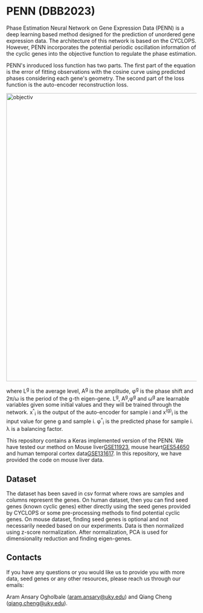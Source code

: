 # PENN (DBB2023)
Phase Estimation Neural Network on Gene Expression Data (PENN) is a deep learning based method designed for the prediction of unordered gene expression data. 
The architecture of this network is based on the CYCLOPS. However, PENN incorporates the potential periodic oscillation information of the cyclic genes into the objective function to regulate the phase estimation.

PENN's inroduced loss function has two parts. The first part of the equation is the error of fitting observations with the cosine curve using predicted phases considering each gene's geometry. The second part of the loss function is the auto-encoder reconstruction loss.

<img width="762" alt="objectiv" src="https://github.com/aramansary/PENN/assets/71525193/2d3ab2b8-cfdb-4047-b040-8b020d1396d8">

where L<sup>g</sup> is the average level, A<sup>g</sup> is the amplitude, φ<sup>g</sup> is the phase shift and 2π/ω is the period of the g-th eigen-gene. L<sup>g</sup>, A<sup>g</sup>,φ<sup>g</sup> and ω<sup>g</sup> are learnable variables given some initial values and they will be trained through the network. x<sup>^</sup><sub>i</sub> is the output of the auto-encoder for sample i and x<sup>(g)</sup><sub>i</sub> is the input value for gene g and sample i. φ<sup>^</sup><sub>i</sub> is the predicted phase for sample i. λ is a balancing factor. 

This repository contains a Keras implemented version of the PENN. We have tested our method on Mouse liver[GSE11923](https://www.ncbi.nlm.nih.gov/geo/query/acc.cgi?acc=GSE11923), mouse heart[GES54650](https://www.ncbi.nlm.nih.gov/geo/query/acc.cgi?acc=GSE54650) and human temporal cortex data[GSE131617](https://www.ncbi.nlm.nih.gov/geo/query/acc.cgi?acc=GSE131617). In this repository, we have provided the code on mouse liver data.

## Dataset

The dataset has been saved in csv format where rows are samples and columns represent the genes. On human dataset, then you can find seed genes (known cyclic genes) either directly using the seed genes provided by CYCLOPS or some pre-processing methods to find potential cyclic genes. On mouse dataset, finding seed genes is optional and not necessarily needed based on our experiments. Data is then normalized using z-score normalization. After normalization, PCA is used for dimensionality reduction and finding eigen-genes. 

## Contacts
If you have any questions or you would like us to provide you with more data, seed genes or any other resources, please reach us through our emails:

Aram Ansary Ogholbale (aram.ansary@uky.edu) and Qiang Cheng (qiang.cheng@uky.edu).

